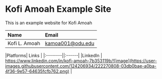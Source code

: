 # Kofi Amoah Example Site

This is an example website for Kofi Amoah

| Name  | Email |
|:------|:------|
|Kofi L. Amoah  | <kamoa001@odu.edu> |

|Platforms| Links  |
|:--------||:------|
|LinkedIn | https://www.linkedin.com/in/kofi-amoah-7b353119b/![image](https://user-images.githubusercontent.com/124206934/222270808-03db0bae-a0ba-4f36-9e57-64635fcfb762.png) |


